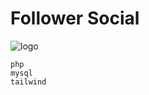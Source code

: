 # Follower Social

![logo](https://cdn.discordapp.com/attachments/1196933793915871242/1197634578530193408/image.png?ex=65bbfb1e&is=65a9861e&hm=b20e9553509facf3cb0be6fcadd36d6492a9a8988d2d7554a2c4f49ebe8f1641&)

```
php
mysql
tailwind
```

